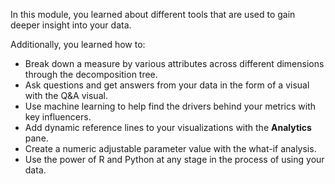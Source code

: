 In this module, you learned about different tools that are used to gain deeper insight into your data. 

Additionally, you learned how to:

- Break down a measure by various attributes across different dimensions through the decomposition tree.
- Ask questions and get answers from your data in the form of a visual with the Q&A visual.
- Use machine learning to help find the drivers behind your metrics with key influencers.
- Add dynamic reference lines to your visualizations with the **Analytics** pane.
- Create a numeric adjustable parameter value with the what-if analysis.
- Use the power of R and Python at any stage in the process of using your data.
